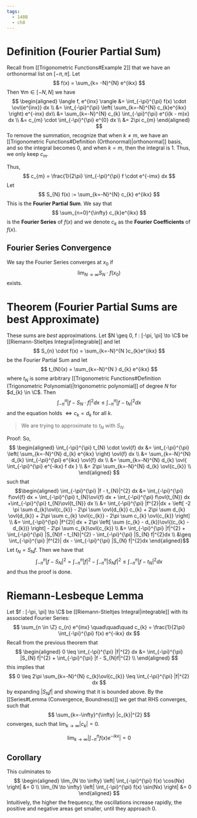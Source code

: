 ```yaml
---
tags:
  - 140B
  - ch8
---
```

# Definition (Fourier Partial Sum)
Recall from [[Trigonometric Functions#Example 2]] that we have an orthonormal list on $[-\pi, \pi]$. Let
$$
f(x) = \sum_{k= -N}^{N} e^{ikx}  
$$
Then $\forall m \in [-N, N]$ we have 
$$
\begin{aligned}
\langle f, e^{inx} \rangle
&= \int_{-\pi}^{\pi} f(x) \cdot \ovl{e^{inx}} dx \\ 
&= \int_{-\pi}^{\pi} \left( \sum_{k=-N}^{N} c_{k}e^{ikx} \right) e^{-inx} dx\\
&= \sum_{k=-N}^{N} c_{k} \int_{-\pi}^{\pi} e^{i(k - m)x} dx \\
&= c_{m} \cdot \int_{-\pi}^{\pi} e^{0} dx  \\ 
&= 2\pi c_{m}
\end{aligned}
$$
To remove the summation, recognize that when $k \neq m$, we have an [[Trigonometric Functions#Definition (Orthonormal)|orthonormal]] basis, and so the integral becomes $0$, and when $k = m$, then the integral is $1$. Thus, we only keep $c_{m}$. 

Thus, 
$$
c_{m} = \frac{1}{2\pi} \int_{-\pi}^{\pi} f \cdot e^{-imx} dx
$$
Let
$$
S_{N} f(x) := \sum_{k=-N}^{N} c_{k} e^{ikx}
$$
This is the **Fourier Partial Sum**. We say that 
$$
\sum_{n=0}^{\infty} c_{k}e^{ikx}
$$
is the **Fourier Series** of $f(x)$ and we denote $c_{k}$ as the **Fourier Coefficients** of $f(x)$. 

## Fourier Series Convergence
We say the Fourier Series converges at $x_{0}$ if 
$$
\lim_{N \to \infty} S_{N} \cdot f(x_{0}) 
$$
exists. 

# Theorem (Fourier Partial Sums are best Approximate)
These sums are *best* approximations. Let $N \geq 0, f : [-\pi, \pi] \to \C$ be [[Riemann-Stieltjes Integral|integrable]] and let 
$$
S_{n} \cdot f(x) = \sum_{k=-N}^{N }c_{k}e^{ikx} 
$$
be the Fourier Partial Sum and let 
$$
t_{N}(x) = \sum_{k=-N}^{N } d_{k} e^{ikx}
$$
where $t_N$ is some arbitrary [[Trigonometric Functions#Definition (Trigonometric Polynomial)|trigonometric polynomial]] of degree $N$ for $d_{k} \in \C$. Then 
$$
\int_{-\pi}^{\pi} |f - S_{N} \cdot f|^{2} dx 
\leq
\int_{-\pi}^{\pi} |f - t_{N}|^{2} dx 
$$
and the equation holds $\iff c_{k} = d_{k}$ for all $k$. 
> We are trying to approximate to $t_{N}$ with $S_{N}$. 

Proof: 
So, 
$$
\begin{aligned}
\int_{-\pi}^{\pi} t_{N} \cdot \ovl{f} dx 
&= \int_{-\pi}^{\pi} \left( \sum_{k=-N}^{N} d_{k} e^{ikx}  \right) \ovl{f} dx \\ 
&= \sum_{k=-N}^{N} d_{k} \int_{-\pi}^{\pi} e^{ikx} \ovl{f} dx \\
&= \sum_{k=-N}^{N} d_{k} \ovl{ \int_{-\pi}^{\pi} e^{-ikx} f dx } \\ 
&= 2\pi \sum_{k=-N}^{N} d_{k} \ovl{c_{k}} \\
\end{aligned}
$$
such that 
$$\begin{aligned}
\int_{-\pi}^{\pi} |f - t_{N}|^{2} dx  
&= \int_{-\pi}^{\pi} f\ovl{f} dx + \int_{-\pi}^{\pi} t_{N}\ovl{f} dx + \int_{-\pi}^{\pi} f\ovl{t_{N}} dx +\int_{-\pi}^{\pi} t_{N}\ovl{t_{N}} dx \\ 
&= \int_{-\pi}^{\pi} |f^{2}|dx +
 \left[ -2 \pi \sum d_{k}\ovl{c_{k}} - 2\pi \sum \ovl{d_{k}} c_{k} + 2\pi \sum d_{k} \ovl{d_{k}} + 2\pi \sum c_{k} \ovl{c_{k}} - 2\pi \sum c_{k} \ovl{c_{k}}  \right] \\
&= \int_{-\pi}^{\pi} |f^{2}| dx + 2\pi 
 \left[ \sum (c_{k} - d_{k})\ovl{(c_{k} - d_{k})} \right] - 2\pi \sum c_{k}\ovl{c_{k}} \\ 
&= \int_{-\pi}^{\pi} |f|^{2} + \int_{-\pi}^{\pi} |S_{N}f - t_{N}|^{2} - \int_{-\pi}^{\pi} |S_{N} f|^{2}dx  \\ 
&\geq \int_{-\pi}^{\pi} |f^{2}| dx - \int_{-\pi}^{\pi} |S_{N} f|^{2}dx 
\end{aligned}$$
Let $t_{N} = S_{N} f$. Then we have that 
$$
\int_{-\pi}^{\pi} |f - S_{N}|^{2} = \int_{-\pi}^{\pi} |f|^{2} - \int_{-\pi}^{\pi} |S_{N} f|^{2} \leq  \int_{-\pi}^{\pi} |f - t_{N}|^{2}dx
$$
and thus the proof is done. 

# Riemann-Lesbeque Lemma
Let $f : [-\pi, \pi] \to \C$ be [[Riemann-Stieltjes Integral|integrable]] with its associated Fourier Series:
$$
\sum_{n \in \Z} c_{n} e^{inx} 
\quad\quad\quad
c_{k} = \frac{1}{2\pi} \int_{-\pi}^{\pi} f(x) e^{-ikx} dx 
$$
Recall from the previous theorem that 
$$
\begin{aligned}
0 \leq \int_{-\pi}^{\pi} |f|^{2} dx 
&= \int_{-\pi}^{\pi} |S_{N} f|^{2} + \int_{-\pi}^{\pi} |f - S_{N}f|^{2} \\
\end{aligned}
$$
this implies that 
$$
0 \leq 2\pi \sum_{k=-N}^{N} c_{k}\ovl{c_{k}} \leq \int_{-\pi}^{\pi} |f|^{2} dx
$$
by expanding $|S_{N}f|$ and showing that it is bounded above. By the [[Series#Lemma (Convergence, Boundness)]] we get that RHS converges, such that 
$$
\sum_{k=-\infty}^{\infty} |c_{k}|^{2}
$$
converges, such that $\lim_{k \to \infty} |c_{k}| = 0$. 


$$
\lim_{k \to \infty} \left| \int_{-\pi}^{\pi} f(x) e^{-ikx} \right| = 0
$$
## Corollary
This culminates to 
$$
\begin{aligned}
\lim_{N \to \infty} \left| \int_{-\pi}^{\pi} f(x) \cos(Nx) \right| &= 0 \\
\lim_{N \to \infty} \left| \int_{-\pi}^{\pi} f(x) \sin(Nx) \right| &= 0
\end{aligned}
$$
Intuitively, the higher the frequency, the oscillations increase rapidly, the positive and negative areas get smaller, until they approach $0$. 

